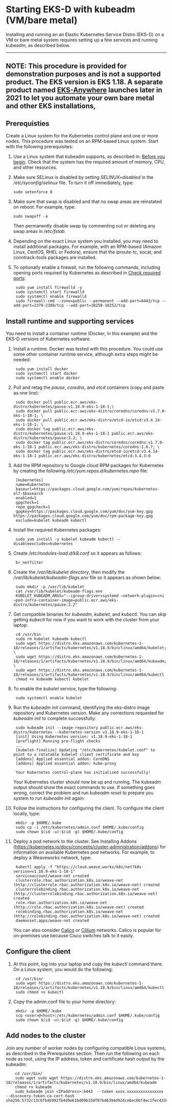 # Starting EKS-D with kubeadm (VM/bare metal)

Installing and running an an Elastic Kubernetes Service Distro (EKS-D) on
a VM or bare metal system requires setting up a few services and running
kubeadm, as described below. 

---
**NOTE**:
This procedure is provided for demonstration purposes and is not a supported product.
The EKS version is EKS 1.18.  A separate product named [EKS-Anywhere](https://aws.amazon.com/eks/eks-anywhere/) 
launches later in 2021 to let you automate your own bare metal and other EKS installations,
---

## Prerequisties

Create a Linux system for the Kubernetes control plane and one or more nodes.
This procedure was tested on an RPM-based Linux system. Start with the
following prerequisites:

1. Use a Linux system that kubeadm supports, as described in: [Before you begin](https://kubernetes.io/docs/setup/production-environment/tools/kubeadm/install-kubeadm/#before-you-begin). Check that the system has the required amount of memory, CPU, and other resources. 

1. Make sure SELinux is disabled by setting *SELINUX=disabled* in the */etc/syconfig/selinux* file. To turn it off immediately, type:

    ```
    sudo setenforce 0
    ```

1. Make sure that swap is disabled and that no swap areas are reinstated on reboot. For example, type:

    ```
    sudo swapoff -a
    ```

    Then permanently disable swap by commenting out or deleting any swap areas in */etc/fstab*.

1. Depending on the exact Linux system you installed, you may need to install additional packages. For example, with an RPM-based (Amazon Linux, CentOS, RHEL or Fedora), ensure that the iproute-tc, socat, and conntrack-tools packages are installed.

1. To optionally enable a firewall, run the following commands, including
opening ports required by Kubernetes as described in
[Check required ports](https://kubernetes.io/docs/setup/production-environment/tools/kubeadm/install-kubeadm/#check-required-ports):

        sudo yum install firewalld -y
        sudo systemctl start firewalld
        sudo systemctl enable firewalld
        sudo firewall-cmd --zone=public --permanent --add-port=6443/tcp --add-port=2379-2380/tcp --add-port=10250-10252/tcp

## Install runtime and supporting services

You need to install a container runtime (Docker, in this example) and the
EKS-D versions of Kubernetes software.

1. Install a runtime. Docker was tested with this procedure. You could use some other container runtime service, although extra steps might be needed:

        sudo yum install docker
        sudo systemctl start docker
        sudo systemctl enable docker

1. Pull and retag the *pause*, *coredns*, and *etcd* containers (copy and paste as one line):

        sudo docker pull public.ecr.aws/eks-distro/kubernetes/pause:v1.18.9-eks-1-18-1;\
        sudo docker pull public.ecr.aws/eks-distro/coredns/coredns:v1.7.0-eks-1-18-1; \
        sudo docker pull public.ecr.aws/eks-distro/etcd-io/etcd:v3.4.14-eks-1-18-1; \
        sudo docker tag public.ecr.aws/eks-distro/kubernetes/pause:v1.18.9-eks-1-18-1 public.ecr.aws/eks-distro/kubernetes/pause:3.2; \
        sudo docker tag public.ecr.aws/eks-distro/coredns/coredns:v1.7.0-eks-1-18-1 public.ecr.aws/eks-distro/kubernetes/coredns:1.6.7; \
        sudo docker tag public.ecr.aws/eks-distro/etcd-io/etcd:v3.4.14-eks-1-18-1 public.ecr.aws/eks-distro/kubernetes/etcd:3.4.3-0

1. Add the RPM repository to Google cloud RPM packages for Kubernetes by
creating the following */etc/yum.repos.d/kubernetes.repo* file:

        [kubernetes]
        name=Kubernetes
        baseurl=https://packages.cloud.google.com/yum/repos/kubernetes-el7-$basearch
        enabled=1
        gpgcheck=1
        repo_gpgcheck=1
        gpgkey=https://packages.cloud.google.com/yum/doc/yum-key.gpg https://packages.cloud.google.com/yum/doc/rpm-package-key.gpg
        exclude=kubelet kubeadm kubectl

1. Install the required Kubernetes packages:

        sudo yum install -y kubelet kubeadm kubectl --disableexcludes=kubernetes

1. Create */etc/modules-load.d/k8.conf* so it appears as follows:

        br_netfilter

1. Create the */var/lib/kubelet directory*, then modify the */var/lib/kubelet/kubeadm-flags.env* file so it appears as shown below:

        sudo mkdir -p /var/lib/kubelet
        cat /var/lib/kubelet/kubeadm-flags.env
        KUBELET_KUBEADM_ARGS="--cgroup-driver=systemd —network-plugin=cni —pod-infra-container-image=public.ecr.aws/eks-distro/kubernetes/pause:3.2"

1. Get compatible binaries for *kubeadm*, *kubelet*, and *kubectl*.
You can skip getting *kubectl* for now if you want to work with the
cluster from your laptop:

        cd /usr/bin
        sudo rm kubelet kubeadm kubectl
        sudo wget https://distro.eks.amazonaws.com/kubernetes-1-18/releases/1/artifacts/kubernetes/v1.18.9/bin/linux/amd64/kubelet; \
        sudo wget https://distro.eks.amazonaws.com/kubernetes-1-18/releases/1/artifacts/kubernetes/v1.18.9/bin/linux/amd64/kubeadm; \
        sudo wget https://distro.eks.amazonaws.com/kubernetes-1-18/releases/1/artifacts/kubernetes/v1.18.9/bin/linux/amd64/kubectl
        chmod +x kubeadm kubectl kubelet

1. To enable the *kubelet* service, type the following:

        sudo systemctl enable kubelet

1. Run the *kubeadm init* command, identifying the eks-distro image repository and Kubernetes version. Make any corrections requested for *kubeadm init* to complete successfully:

        sudo kubeadm init --image-repository public.ecr.aws/eks-distro/kubernetes --kubernetes-version v1.18.9-eks-1-18-1
        [init] Using Kubernetes version: v1.18.9-eks-1-18-1
        [preflight] Running pre-flight checks
        ...
        [kubelet-finalize] Updating "/etc/kubernetes/kubelet.conf" to point to a rotatable kubelet client certificate and key
        [addons] Applied essential addon: CoreDNS
        [addons] Applied essential addon: kube-proxy
        
        Your Kubernetes control-plane has initialized successfully!

    Your Kubernetes cluster should now be up and running. The kubeadm output should show the exact commands to use. If something goes wrong, correct the problem and run *kubeadm reset* to prepare you system to run *kubeadm init* again:

1. Follow the instructions for configuring the client. To configure the client locally, type:

        mkdir -p $HOME/.kube
        sudo cp -i /etc/kubernetes/admin.conf $HOME/.kube/config
        sudo chown $(id -u):$(id -g) $HOME/.kube/config

1. Deploy a pod network to the cluster. See Installing Addons (https://kubernetes.io/docs/concepts/cluster-administration/addons) for information on available Kubernetes pod networks. For example, to deploy a Weaveworks network, type:

        kubectl apply -f "https://cloud.weave.works/k8s/net?k8s-version=v1.18.9-eks-1-18-1"
        serviceaccount/weave-net created
        clusterrole.rbac.authorization.k8s.io/weave-net (http://clusterrole.rbac.authorization.k8s.io/weave-net) created
        clusterrolebinding.rbac.authorization.k8s.io/weave-net (http://clusterrolebinding.rbac.authorization.k8s.io/weave-net) created
        role.rbac.authorization.k8s.io/weave-net (http://role.rbac.authorization.k8s.io/weave-net) created
        rolebinding.rbac.authorization.k8s.io/weave-net (http://rolebinding.rbac.authorization.k8s.io/weave-net) created
        daemonset.apps/weave-net created

    You can also consider [Calico](https://www.projectcalico.org/) or [Cillium](https://cilium.io/) networks. Calico is popular for on-premises use because Cisco switches talk to it easily.  

## Configure the client

1. At this point, log into your laptop and copy the *kubectl* command there. On a Linux system, you would do the following:

        cd /usr/bin/
        sudo wget https://distro.eks.amazonaws.com/kubernetes-1-18/releases/1/artifacts/kubernetes/v1.18.9/bin/linux/amd64/kubectl
        sudo chmod +x kubectl

1. Copy the admin.conf file to your home directory:

        mkdir -p $HOME/.kube
        scp <user>@<host>:/etc/kubernetes/admin.conf $HOME/.kube/config
        sudo chown $(id -u):$(id -g) $HOME/.kube/config 

## Add nodes to the cluster

Join any number of worker nodes by configuring compatible Linux systems, as described in the Prerequisites section. Then run the following on each node as root, using the IP address, token and certificate hash output by the kubeadm:


        cd /usr/bin/
        sudo wget sudo wget https://distro.eks.amazonaws.com/kubernetes-1-18/releases/1/artifacts/kubernetes/v1.18.9/bin/linux/amd64/kubeadm
        chmod +x kubeadm
        sudo kubeadm join <IPaddress>:6443  --token xxxx.xxxxxxxxxxxxxxxx  --discovery-token-ca-cert-hash sha256:5732c13c6fb4b992fb4d9e61bd09b33df87bd6394d924ce6ec6bf4ec1fec433c
